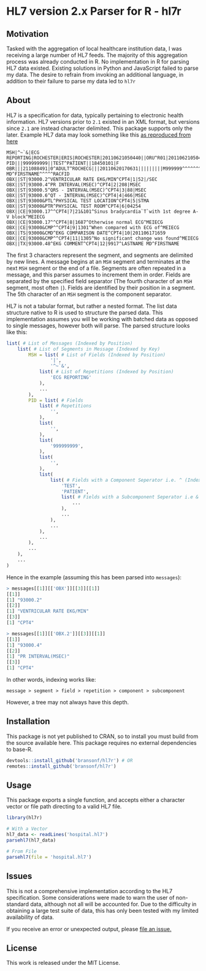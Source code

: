 # HL7 version 2.x Parser for R - hl7r

## Motivation
Tasked with the aggregation of local healthcare institution data, I was receiving a large number of HL7 feeds. The majority of this aggregation process was already conducted in R. No implementation in R for parsing HL7 data existed. Existing solutions in Python and JavaScript failed to parse my data. The desire to refrain from invoking an additional language, in addition to their failure to parse my data led to `hl7r`

## About
HL7 is a specification for data, typically pertaining to electronic health information. HL7 versions prior to `2.1` existed in an XML format, but versions since `2.1` are instead character delimited. This package supports only the later. Example HL7 data may look something like this [as reproduced from here](https://help.interfaceware.com/getting-sample-hl7-data.html)

```hl7
MSH|^~`&|ECG REPORTING|ROCHESTER|ERIS|ROCHESTER|20110621050440||ORU^R01|20110621050440|P|2.1
PID|||999999999||TEST^PATIENT||18450101|F
OBR|||211088491|0^ADULT^ROCHECG|||20110620170631|||||||||M999999^^^^^^^RACFID||||||20110621060232||EC|F|||||||M999999^LASTNAME MD^FIRSTNAME^^^^^RACFID
OBX||ST|93000.2^VENTRICULAR RATE EKG/MIN^CPT4|1|52|/SEC
OBX||ST|93000.4^PR INTERVAL(MSEC)^CPT4|2|208|MSEC
OBX||ST|93000.5^QRS - INTERVAL(MSEC)^CPT4|3|88|MSEC
OBX||ST|93000.6^QT - INTERVAL(MSEC)^CPT4|4|466|MSEC
OBX||ST|93000&PTL^PHYSICAL TEST LOCATION^CPT4|5|STMA
OBX||ST|93000&PTR^PHYSICAL TEST ROOM^CPT4|6|04254
OBX||CE|93000.17^^CPT4|7|21&101^Sinus bradycardia`T`with 1st degree A-V block^MEIECG
OBX||CE|93000.17^^CPT4|8|1687^Otherwise normal ECG^MEIECG
OBX||CE|93000&CMP^^CPT4|9|1301^When compared with ECG of^MEIECG
OBX||TS|93000&CMD^EKG COMPARISON DATE^CPT4|10|201106171659
OBX||CE|93000&CMP^^CPT4|11|1305^No significant change was found^MEIECG
OBX||TX|93000.48^EKG COMMENT^CPT4|12|9917^LASTNAME MD^FIRSTNAME
```

The first 3 characters represent the segment, and segments are delimited by new lines. A message begins at an `MSH` segment and terminates at the next `MSH` segment or the end of a file. Segments are often repeated in a message, and this parser assumes to increment them in order. Fields are separated by the specified field separator (The fourth character of an `MSH` segment, most often `|`). Fields are identified by their position in a segment. The 5th character of an `MSH` segment is the component separator.

HL7 is not a tabular format, but rather a nested format. The list data structure native to R is used to structure the parsed data. This implementation assumes you will be working with batched data as opposed to single messages, however both will parse. The parsed structure looks like this:

```r
list( # List of Messages (Indexed by Position)
	list( # List of Segments in Message (Indexed by Key)
		MSH = list( # List of Fields (Indexed by Position)
				'|',
				'^~`&',
			list( # List of Repetitions (Indexed by Position)
				'ECG REPORTING'
			),
			...
		),
		PID = list( # Fields
			list( # Repetitions
				'',
			),
			list(
				'',
			),
			list(
				'999999999',
			),
			list(
				'',
			),
			list(			
				list( # Fields with a Component Seperator i.e. ^ (Indexed by Position)
					'TEST',
					'PATIENT',
					list( # Fields with a Subcomponent Seperator i.e & (Indexed by Position)
						...
					),
					...
				),
				...
			),
			...
		), 
		...
	),
	...
)
```

Hence in the example (assuming this has been parsed into `messages`):

```r
> messages[[1]][['OBX']][[3]][[1]]
[[1]]
[1] "93000.2"
[[2]]
[1] "VENTRICULAR RATE EKG/MIN"
[[3]]
[1] "CPT4"

> messages[[1]][['OBX.2']][[3]][[1]]
[[1]]
[1] "93000.4"
[[2]]
[1] "PR INTERVAL(MSEC)"
[[3]]
[1] "CPT4"
```

In other words, indexing works like:
```
message > segment > field > repetition > component > subcomponent
```
However, a tree may not always have this depth.

## Installation
This package is not yet published to CRAN, so to install you must build from the source available here. This package requires no external dependencies to base-R.

```r
devtools::install_github('bransonf/hl7r') # OR
remotes::install_github('bransonf/hl7r')
```

## Usage
This package exports a single function, and accepts either a character vector or file path directing to a valid HL7 file.

```r
library(hl7r)

# With a Vector
hl7_data <- readLines('hospital.hl7')
parsehl7(hl7_data)

# From File
parsehl7(file = 'hospital.hl7')

```


## Issues
This is not a comprehensive implementation according to the HL7 specification. Some considerations were made to warn the user of non-standard data, although not all will be accounted for. Due to the difficulty in obtaining a large test suite of data, this has only been tested with my limited availability of data.

If you receive an error or unexpected output, please [file an issue.](https://github.com/bransonf/hl7r/issues/new)

## License
This work is released under the MIT License.


